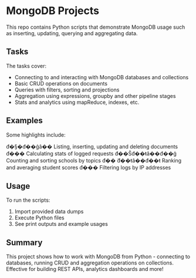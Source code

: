 
# MongoDB Projects

This repo contains Python scripts that demonstrate MongoDB usage such as inserting, updating, querying and aggregating data.

## Tasks

The tasks cover:

- Connecting to and interacting with MongoDB databases and collections
- Basic CRUD operations on documents 
- Queries with filters, sorting and projections
- Aggregation using expressions, groupby and other pipeline stages
- Stats and analytics using mapReduce, indexes, etc.

## Examples

Some highlights include:

đ�§�đ��ģâ�� Listing, inserting, updating and deleting documents
đ��� Calculating stats of logged requests
đ��Šđ��ŧâ��đ��ģ Counting and sorting schools by topics 
đ�� ̈đ��ŧâ��đ��ŧ Ranking and averaging student scores
đ��� Filtering logs by IP addresses

## Usage

To run the scripts:

1. Import provided data dumps
2. Execute Python files 
3. See print outputs and example usages

## Summary 

This project shows how to work with MongoDB from Python - connecting to databases, running CRUD and aggregation operations on collections. Effective for building REST APIs, analytics dashboards and more!
